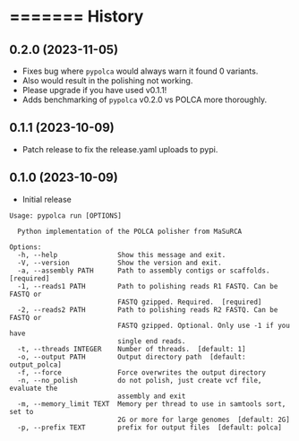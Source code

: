 =======
History
=======

0.2.0 (2023-11-05)
------------------

* Fixes bug where `pypolca` would always warn it found 0 variants.
* Also would result in the polishing not working. 
* Please upgrade if you have used v0.1.1!
* Adds benchmarking of `pypolca` v0.2.0 vs POLCA more thoroughly. 

0.1.1 (2023-10-09)
------------------

* Patch release to fix the release.yaml uploads to pypi.

0.1.0 (2023-10-09)
------------------

* Initial release

```
Usage: pypolca run [OPTIONS]

  Python implementation of the POLCA polisher from MaSuRCA

Options:
  -h, --help               Show this message and exit.
  -V, --version            Show the version and exit.
  -a, --assembly PATH      Path to assembly contigs or scaffolds.  [required]
  -1, --reads1 PATH        Path to polishing reads R1 FASTQ. Can be FASTQ or
                           FASTQ gzipped. Required.  [required]
  -2, --reads2 PATH        Path to polishing reads R2 FASTQ. Can be FASTQ or
                           FASTQ gzipped. Optional. Only use -1 if you have
                           single end reads.
  -t, --threads INTEGER    Number of threads.  [default: 1]
  -o, --output PATH        Output directory path  [default: output_polca]
  -f, --force              Force overwrites the output directory
  -n, --no_polish          do not polish, just create vcf file, evaluate the
                           assembly and exit
  -m, --memory_limit TEXT  Memory per thread to use in samtools sort, set to
                           2G or more for large genomes  [default: 2G]
  -p, --prefix TEXT        prefix for output files  [default: polca]
```